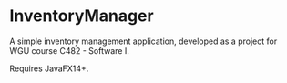 # InventoryManager

A simple inventory management application, developed as a project for WGU course C482 - Software I.

Requires JavaFX14+.